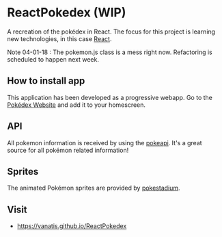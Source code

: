 # ReactPokedex (WIP)

A recreation of the pokédex in React.
The focus for this project is learning new technologies, in this case [React](https://reactjs.org/).

Note 04-01-18 : The pokemon.js class is a mess right now. Refactoring is scheduled to happen next week.

## How to install app
This application has been developed as a progressive webapp.
Go to the [Pokédex Website](https://vanatis.github.io/ReactPokedex) and add it to your homescreen.

## API
All pokemon information is received by using the [pokeapi](https://pokeapi.co/).
It's a great source for all pokémon related information!

## Sprites
The animated Pokémon sprites are provided by [pokestadium](http://pokestadium.com).

## Visit
- https://vanatis.github.io/ReactPokedex
